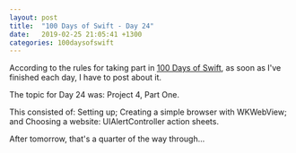 ```yaml
---
layout: post
title:  "100 Days of Swift - Day 24"
date:   2019-02-25 21:05:41 +1300
categories: 100daysofswift
---
```

According to the rules for taking part in [100 Days of Swift](https://www.hackingwithswift.com/100), as soon as I've finished each day, I have to post about it.

The topic for Day 24 was: Project 4, Part One.

This consisted of: Setting up; Creating a simple browser with WKWebView; and Choosing a website: UIAlertController action sheets.

After tomorrow, that's a quarter of the way through...
